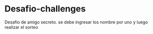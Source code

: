 # Desafio-challenges
Desafio de amigo secreto.
se debe ingresar los nombre por uno y luego realizar el sorteo
